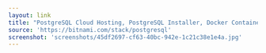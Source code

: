 ```yaml
---
layout: link
title: "PostgreSQL Cloud Hosting, PostgreSQL Installer, Docker Container and VM"
source: 'https://bitnami.com/stack/postgresql'
screenshot: 'screenshots/45df2697-cf63-40bc-942e-1c21c38e1e4a.jpg'
---
```


